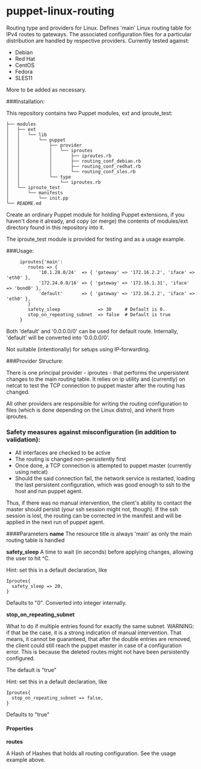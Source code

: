 # puppet-linux-routing
Routing type and providers for Linux.
Defines 'main' Linux routing table for IPv4 routes to gateways.
The associated configuration files for a particular distribution
are handled by respective providers. 
Currently tested against:
 - Debian
 - Red Hat
 - CentOS
 - Fedora
 - SLES11

More to be added as necessary.

###Installation:

This repository contains two Puppet modules, ext and iproute_test:
```
├── modules
│   ├── ext
│   │   └── lib
│   │       └── puppet
│   │           ├── provider
│   │           │   └── iproutes
│   │           │       ├── iproutes.rb
│   │           │       ├── routing_conf_debian.rb
│   │           │       ├── routing_conf_redhat.rb
│   │           │       └── routing_conf_sles.rb
│   │           └── type
│   │               └── iproutes.rb
│   └── iproute_test
│       └── manifests
│           └── init.pp
└── README.md

```
Create an ordinary Puppet module for holding Puppet extensions, if you haven't done it already, and copy (or merge) the contents of modules/ext directory found in this repository into it.

The iproute_test module is provided for testing and as a usage example.

###Usage:
```
	 iproutes{'main':
	 	routes => {
			'10.1.28.0/24'  => { 'gateway' => '172.16.2.2', 'iface' => 'eth0' },
			'172.24.0.0/16' => { 'gateway' => '172.16.1.31', 'iface' => 'bond0' },
			'default'       => { 'gateway' => '172.16.2.2', 'iface' => 'eth0' },
		}
		safety_sleep              => 30     # Default is 0.
		stop_on_repeating_subnet  => false  # Default is true
	 }
```
Both 'default' and '0.0.0.0/0' can be used for default route. 
Internally, 'default' will be converted into '0.0.0.0/0'. 

Not suitable (intentionally) for setups using IP-forwarding.

###Provider Structure:

There is one principal provider - iproutes - that performs the unpersistent changes to the main routing table. It relies on ip utility and (currently) on netcat to test the TCP connection to puppet master after the routing has changed.

All other providers are responsible for writing the routing configuration to files (which is done depending on the Linux distro), and inherit from iproutes.

### Safety measures against misconfiguration (in addition to validation):

- All interfaces are checked to be active
- The routing is changed non-persistently first
- Once done, a TCP connection is attempted to puppet master (currently using netcat)
- Should the said connection fail, the network service is restarted, loading the last
persistent configuration, which was good enough to ssh to the host and run puppet agent.

Thus, if there was no manual intervention, the client's ability to
contact the master should persist (your ssh session might not,
though). If the ssh session is lost, the routing can be corrected
in the manifest and will be applied in the next run of puppet agent.

####Parameters
**name**
The resource title is always 'main' as only the main routing table is handled

**safety_sleep**
A time to wait (in seconds) before applying changes, allowing the user to hit ^C.

Hint: set this in a default declaration, like
```
Iproutes{
  safety_sleep => 20,
}
```
Defaults to "0". Converted into integer internally.

**stop_on_repeating_subnet**

What to do if multiple entries found for exactly the same 
subnet. WARNING: if that be the case, it is a strong 
indication of manual intervention. That means, it cannot be 
guaranteed, that after the double entries are removed, the 
client could still reach the puppet master in case of a 
configuration error. This is because the deleted routes might 
not have been persistently configured.

The default is "true"

Hint: set this in a default declaration, like
```
Iproutes{
  stop_on_repeating_subnet => false,
}
```
Defaults to "true"

#### Properties

**routes**

A Hash of Hashes that holds all routing configuration. See the usage example above.



